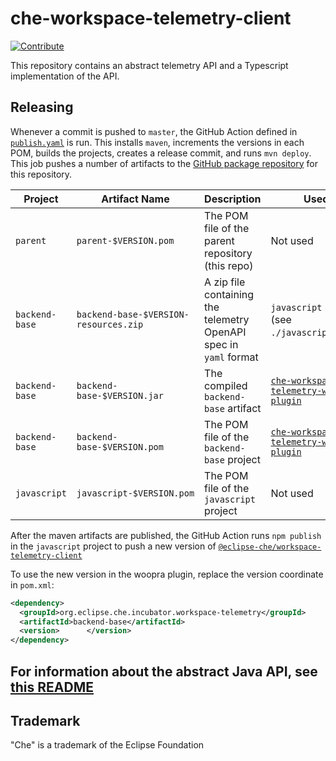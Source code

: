 # che-workspace-telemetry-client

[![Contribute](https://www.eclipse.org/che/contribute.svg)](https://che.openshift.io/f?url=https://github.com/che-incubator/che-workspace-telemetry-client)

This repository contains an abstract telemetry API and a Typescript implementation of the API.

## Releasing

Whenever a commit is pushed to `master`, the GitHub Action defined in [`publish.yaml`](./.github/workflows/publish.yaml) is run.  This installs `maven`, increments the versions in each POM, builds the projects, creates a release commit, and runs `mvn deploy`.  This job pushes a number of artifacts to the [GitHub package repository](https://github.com/che-incubator/che-workspace-telemetry-client/packages) for this repository.

| Project        | Artifact Name       |  Description | Used By |
|----------------|---------------------|--------------|---------|
| `parent`       | `parent-$VERSION.pom` | The POM file of the parent repository (this repo)| Not used |
| `backend-base` | `backend-base-$VERSION-resources.zip` | A zip file containing the telemetry OpenAPI spec in `yaml` format | `javascript` project (see `./javascript/pom.xml`)|
| `backend-base` | `backend-base-$VERSION.jar` | The compiled `backend-base` artifact | [`che-workspace-telemetry-woopra-plugin`](https://github.com/che-incubator/che-workspace-telemetry-woopra-plugin) |
| `backend-base` | `backend-base-$VERSION.pom` | The POM file of the `backend-base` project | [`che-workspace-telemetry-woopra-plugin`](https://github.com/che-incubator/che-workspace-telemetry-woopra-plugin) | 
| `javascript`   | `javascript-$VERSION.pom`   | The POM file of the `javascript` project | Not used | 

After the maven artifacts are published, the GitHub Action runs `npm publish` in the `javascript` project to push a new version of [`@eclipse-che/workspace-telemetry-client`](https://npmjs.com/package/@eclipse-che/workspace-telemetry-client)

To use the new version in the woopra plugin, replace the version coordinate in `pom.xml`:

```xml
<dependency>
  <groupId>org.eclipse.che.incubator.workspace-telemetry</groupId>
  <artifactId>backend-base</artifactId>
  <version>      </version>
</dependency>
```


## For information about the abstract Java API, see [this README](./backend-base/README.md)

## Trademark

"Che" is a trademark of the Eclipse Foundation
